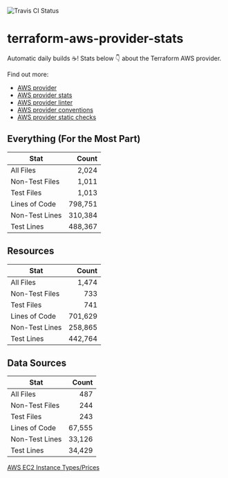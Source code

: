 ![Travis CI Status](https://travis-ci.org/YakDriver/terraform-aws-provider-stats.svg?branch=main)
# terraform-aws-provider-stats

Automatic daily builds :coffee:! Stats below :point_down: about the Terraform AWS provider.

Find out more:
* [AWS provider](https://github.com/terraform-providers/terraform-provider-aws)
* [AWS provider stats](https://github.com/YakDriver/terraform-aws-provider-stats)
* [AWS provider linter](https://github.com/terraform-providers/terraform-provider-aws/tree/master/awsproviderlint)
* [AWS provider conventions](https://github.com/YakDriver/terraform-aws-conventions)
* [AWS provider static checks](https://github.com/YakDriver/terraform-aws-provider-static-checks)



## Everything (For the Most Part)

|  Stat  |  Count  |
| ------------- | -------------: |
|  All Files  |  2,024  |
|  Non-Test Files  |  1,011  |
|  Test Files  |  1,013  |
|  Lines of Code  |  798,751  |
|  Non-Test Lines  |  310,384  |
|  Test Lines  |  488,367  |



## Resources

|  Stat  |  Count  |
| ------------- | -------------: |
|  All Files  |  1,474  |
|  Non-Test Files  |  733  |
|  Test Files  |  741  |
|  Lines of Code  |  701,629  |
|  Non-Test Lines  |  258,865  |
|  Test Lines  |  442,764  |



## Data Sources

|  Stat  |  Count  |
| ------------- | -------------: |
|  All Files  |  487  |
|  Non-Test Files  |  244  |
|  Test Files  |  243  |
|  Lines of Code  |  67,555  |
|  Non-Test Lines  |  33,126  |
|  Test Lines  |  34,429  |




[AWS EC2 Instance Types/Prices](https://github.com/YakDriver/aws-ec2-instance-types)
